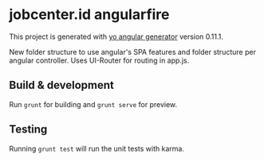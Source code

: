 # jobcenter.id angularfire 

This project is generated with [yo angular generator](https://github.com/yeoman/generator-angular)
version 0.11.1.

New folder structure to use angular's SPA features and folder structure per angular controller. Uses UI-Router for routing in app.js.

## Build & development

Run `grunt` for building and `grunt serve` for preview.

## Testing

Running `grunt test` will run the unit tests with karma.
